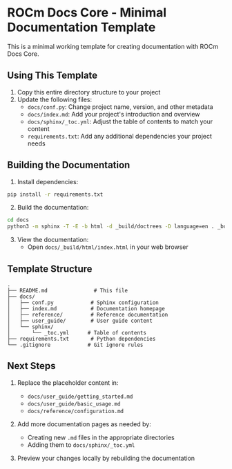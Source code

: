 # ROCm Docs Core - Minimal Documentation Template

This is a minimal working template for creating documentation with ROCm Docs Core.

## Using This Template

1. Copy this entire directory structure to your project
2. Update the following files:
   - `docs/conf.py`: Change project name, version, and other metadata
   - `docs/index.md`: Add your project's introduction and overview
   - `docs/sphinx/_toc.yml`: Adjust the table of contents to match your content
   - `requirements.txt`: Add any additional dependencies your project needs

## Building the Documentation

1. Install dependencies:

```bash
pip install -r requirements.txt
```

2. Build the documentation:

```bash
cd docs
python3 -m sphinx -T -E -b html -d _build/doctrees -D language=en . _build/html
```

3. View the documentation:
   - Open `docs/_build/html/index.html` in your web browser

## Template Structure

```
.
├── README.md               # This file
├── docs/
│   ├── conf.py            # Sphinx configuration
│   ├── index.md           # Documentation homepage
│   ├── reference/         # Reference documentation
│   ├── user_guide/        # User guide content
│   └── sphinx/
│       └── _toc.yml      # Table of contents
├── requirements.txt       # Python dependencies
└── .gitignore            # Git ignore rules
```

## Next Steps

1. Replace the placeholder content in:
   - `docs/user_guide/getting_started.md`
   - `docs/user_guide/basic_usage.md`
   - `docs/reference/configuration.md`

2. Add more documentation pages as needed by:
   - Creating new `.md` files in the appropriate directories
   - Adding them to `docs/sphinx/_toc.yml`

3. Preview your changes locally by rebuilding the documentation
